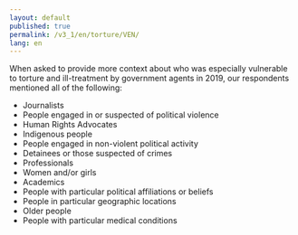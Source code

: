 ```yaml
---
layout: default
published: true
permalink: /v3_1/en/torture/VEN/
lang: en
---
```


When asked to provide more context about who was especially vulnerable to torture and ill-treatment by government agents in 2019, our respondents mentioned all of the following:
- Journalists
- People engaged in or suspected of political violence
- Human Rights Advocates
- Indigenous people
- People engaged in non-violent political activity
- Detainees or those suspected of crimes
- Professionals
- Women and/or girls
- Academics
- People with particular political affiliations or beliefs
- People in particular geographic locations
- Older people
- People with particular medical conditions

